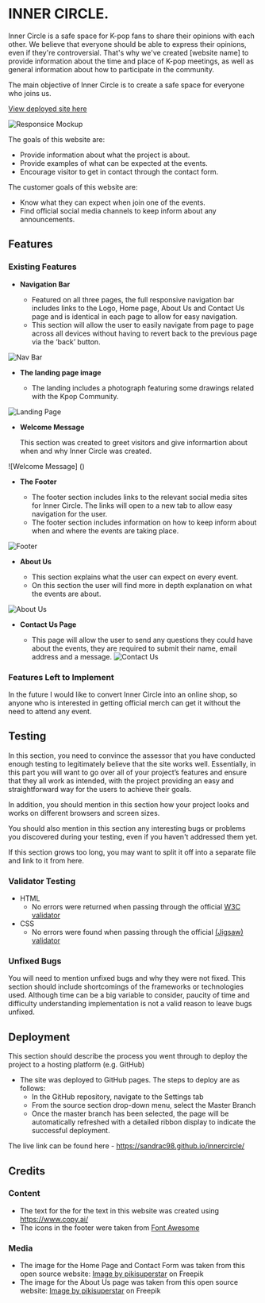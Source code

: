 # INNER CIRCLE.

Inner Circle is a safe space for K-pop fans to share their opinions with each other. We believe that everyone should be able to express their opinions, even if they're controversial. That's why we've created [website name] to provide information about the time and place of K-pop meetings, as well as general information about how to participate in the community.

The main objective of Inner Circle is to create a safe space for everyone who joins us.

[View deployed site here](https://sandrac98.github.io/innercircle/)

![Responsice Mockup]()

The goals of this website are:
* Provide information about what the project is about.
* Provide examples of what can be expected at the events.
* Encourage visitor to get in contact through the contact form.

The customer goals of this website are:
* Know what they can expect when join one of the events. 
* Find official social media channels to keep inform about any announcements.

## Features 
### Existing Features

- __Navigation Bar__

  - Featured on all three pages, the full responsive navigation bar includes links to the Logo, Home page, About Us and Contact Us page and is identical in each page to allow for easy navigation.
  - This section will allow the user to easily navigate from page to page across all devices without having to revert back to the previous page via the ‘back’ button. 

![Nav Bar]()

- __The landing page image__

  - The landing includes a photograph featuring some drawings related with the Kpop Community.

![Landing Page]()

- __Welcome Message__

  This section was created to greet visitors and give informartion about when and why Inner Circle was created.

![Welcome Message] ()

- __The Footer__ 

  - The footer section includes links to the relevant social media sites for Inner Circle. The links will open to a new tab to allow easy navigation for the user. 
  - The footer section includes information on how to keep inform about when and where the events are taking place.

![Footer]()

- __About Us__

  - This section explains what the user can expect on every event.
  - On this section the user will find more in depth explanation on what the events are about. 

![About Us]()

- __Contact Us Page__

  - This page will allow the user to send any questions they could have about the events, they are required to submit their name, email address and a message.
![Contact Us]()

### Features Left to Implement

In the future I would like to convert Inner Circle into an online shop, so anyone who is interested in getting official merch can get it without the need to attend any event.

## Testing 

In this section, you need to convince the assessor that you have conducted enough testing to legitimately believe that the site works well. Essentially, in this part you will want to go over all of your project’s features and ensure that they all work as intended, with the project providing an easy and straightforward way for the users to achieve their goals.

In addition, you should mention in this section how your project looks and works on different browsers and screen sizes.

You should also mention in this section any interesting bugs or problems you discovered during your testing, even if you haven't addressed them yet.

If this section grows too long, you may want to split it off into a separate file and link to it from here.


### Validator Testing 

- HTML
  - No errors were returned when passing through the official [W3C validator](https://validator.w3.org/nu/?doc=https%3A%2F%2Fcode-institute-org.github.io%2Flove-running-2.0%2Findex.html)
- CSS
  - No errors were found when passing through the official [(Jigsaw) validator](https://jigsaw.w3.org/css-validator/validator?uri=https%3A%2F%2Fvalidator.w3.org%2Fnu%2F%3Fdoc%3Dhttps%253A%252F%252Fcode-institute-org.github.io%252Flove-running-2.0%252Findex.html&profile=css3svg&usermedium=all&warning=1&vextwarning=&lang=en#css)

### Unfixed Bugs

You will need to mention unfixed bugs and why they were not fixed. This section should include shortcomings of the frameworks or technologies used. Although time can be a big variable to consider, paucity of time and difficulty understanding implementation is not a valid reason to leave bugs unfixed. 

## Deployment

This section should describe the process you went through to deploy the project to a hosting platform (e.g. GitHub) 

- The site was deployed to GitHub pages. The steps to deploy are as follows: 
  - In the GitHub repository, navigate to the Settings tab 
  - From the source section drop-down menu, select the Master Branch
  - Once the master branch has been selected, the page will be automatically refreshed with a detailed ribbon display to indicate the successful deployment. 

The live link can be found here - https://sandrac98.github.io/innercircle/


## Credits 
### Content 

- The text for the for the text in this website was created using https://www.copy.ai/
- The icons in the footer were taken from [Font Awesome](https://fontawesome.com/)

### Media
- The image for the Home Page and Contact Form was taken from this open source website:
<a href="https://www.freepik.com/free-vector/group-k-pop-boys-illustrated_9644919.htm#query=kpop&position=0&from_view=search&track=sph">Image by pikisuperstar</a> on Freepik
- The image for the About Us page was taken from this open source website:
<a href="https://www.freepik.com/free-vector/young-korean-people-doing-finger-heart_9644839.htm#query=kpop&position=34&from_view=author">Image by pikisuperstar</a> on Freepik

